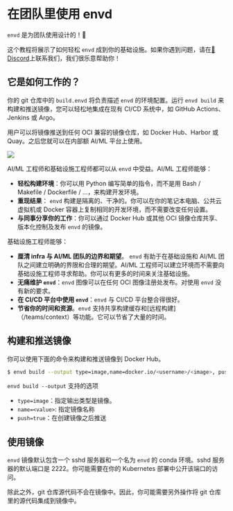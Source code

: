 # 在团队里使用 envd

`envd` 是为团队使用设计的！🥰

这个教程将展示了如何轻松 `envd` 成到你的基础设施。如果你遇到问题，请在[💬 Discord](https://discord.gg/KqswhpVgdU)上联系我们，我们很乐意帮助你！

## 它是如何工作的？

你的 git 仓库中的 `build.envd` 将负责描述 `envd` 的环境配置。运行 `envd build` 来构建和推送镜像，您可以轻松地集成在现有 CI/CD 系统中，如 GitHub Actions、Jenkins 或 Argo。

用户可以将镜像推送到任何 OCI 兼容的镜像仓库，如 Docker Hub、Harbor 或 Quay。之后您就可以在内部额 AI/ML 平台上使用。

![](./assets/how.png)

AI/ML 工程师和基础设施工程师都可以从 `envd` 中受益。AI/ML 工程师能够：

- **轻松构建环境**：你可以用 Python 编写简单的指令，而不是用 Bash / Makefile / Dockerfile / ...，来构建开发环境。
- **重现结果**： `envd` 构建是隔离的、干净的。你可以在你的笔记本电脑、公共云虚拟机或 Docker 容器上复制相同的开发环境，而不需要改变任何设置。
- **与同事分享你的工作**：你可以通过 Docker Hub 或其他 OCI 镜像仓库共享、版本化控制及发布 `envd` 的镜像。

基础设施工程师能够：

- **厘清 infra 与 AI/ML 团队的边界和期望**。 `envd` 有助于在基础设施和 AI/ML 团队之间建立明确的界限和合理的期望。AI/ML 工程师可以建立环境而不需要向基础设施工程师寻求帮助。你可以有更多的时间来关注基础设施。
- **无痛维护 `envd`**：`envd` 图像可以在任何 OCI 图像注册处发布。对使用 `envd` 没有新的要求。
- **在 CI/CD 平台中使用 `envd`**：`envd` 与 CI/CD 平台整合得很好。
- **节省你的时间和资源**。`envd` 支持共享构建缓存和[远程构建]（/teams/context）等功能。它可以节省了大量的时间。

## 构建和推送镜像

你可以使用下面的命令来构建和推送镜像到 Docker Hub。

```bash
$ envd build --output type=image,name=docker.io/<username>/<image>, push=true
```

`envd build --output` 支持的选项

- `type=image`：指定输出类型是镜像。
- `name=<value>`: 指定镜像名称
- `push=true`：在创建镜像之后推送

## 使用镜像

`envd` 镜像默认包含一个 sshd 服务器和一个名为 `envd` 的 conda 环境。sshd 服务器的默认端口是 2222。你可能需要在你的 Kubernetes 部署中公开该端口的访问。

除此之外，git 仓库源代码不会在镜像中。因此，你可能需要另外操作将 git 仓库里的源代码集成到镜像中。
